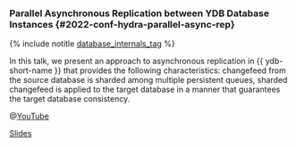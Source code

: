 ### Parallel Asynchronous Replication between YDB Database Instances {#2022-conf-hydra-parallel-async-rep}

{% include notitle [database_internals_tag](../../tags.md#database_internals) %}

In this talk, we present an approach to asynchronous replication in {{ ydb-short-name }} that provides the following characteristics: changefeed from the source database is sharded among multiple persistent queues, sharded changefeed is applied to the target database in a manner that guarantees the target database consistency.

@[YouTube](https://www.youtube.com/watch?v=Ga2Eg2rbPPc)

[Slides](https://presentations.ydb.tech/2022/en/hydra/presentation.pdf)

